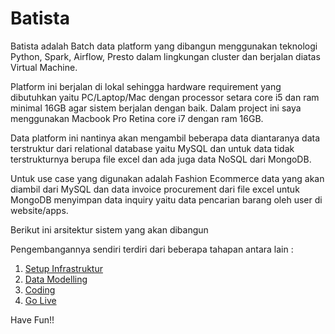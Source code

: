 # Batista

Batista adalah Batch data platform yang dibangun menggunakan teknologi Python, Spark, Airflow, Presto dalam lingkungan cluster dan berjalan diatas Virtual Machine.

Platform ini berjalan di lokal sehingga hardware requirement yang dibutuhkan yaitu PC/Laptop/Mac dengan processor setara core i5 dan ram minimal 16GB agar sistem berjalan dengan baik. Dalam project ini saya menggunakan Macbook Pro Retina core i7 dengan ram 16GB.

Data platform ini nantinya akan mengambil beberapa data diantaranya data terstruktur dari relational database yaitu MySQL dan untuk data tidak terstrukturnya berupa file excel dan ada juga data NoSQL dari MongoDB.

Untuk use case yang digunakan adalah Fashion Ecommerce data yang akan diambil dari MySQL dan data invoice procurement dari file excel untuk MongoDB menyimpan data inquiry yaitu data pencarian barang oleh user di website/apps.

Berikut ini arsitektur sistem yang akan dibangun

Pengembangannya sendiri terdiri dari beberapa tahapan antara lain :

1. [Setup Infrastruktur](https://github.com/renosuprastiyo/Batista/blob/master/setup_infrastructure.md)
2. [Data Modelling](https://github.com/renosuprastiyo/Batista/blob/master/data_modelling.md)
3. [Coding](https://github.com/renosuprastiyo/Batista/blob/master/coding.md)
4. [Go Live](https://github.com/renosuprastiyo/Batista/blob/master/go_live.md)

Have Fun!!
